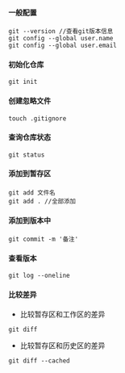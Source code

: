 #### 一般配置
```
git --version //查看git版本信息
git config --global user.name
git config --global user.email
```
#### 初始化仓库
```
git init
```
#### 创建忽略文件
```
touch .gitignore
```
#### 查询仓库状态
```
git status 
```
#### 添加到暂存区
```
git add 文件名
git add . //全部添加
```
#### 添加到版本中
```
git commit -m '备注'
```
#### 查看版本 
```
git log --oneline
```
#### 比较差异
  * 比较暂存区和工作区的差异
  ```
  git diff
  ```
  * 比较暂存区和历史区的差异
  ```
  git diff --cached
  ```

